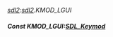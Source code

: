 _[sdl2](../../modules/sdl2/sdl2-module.md):[sdl2](../../modules/sdl2/sdl2-module.md).KMOD\_LGUI_
##### Const KMOD\_LGUI:[SDL_Keymod](../../modules/sdl2/sdl2-sdl_keymod.md)
